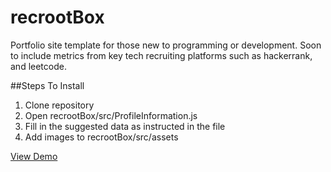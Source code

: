 # recrootBox
Portfolio site template for those new to programming or development. Soon to include metrics from key tech recruiting platforms such as hackerrank, and leetcode.

##Steps To Install
1. Clone repository 
2. Open recrootBox/src/ProfileInformation.js
3. Fill in the suggested data as instructed in the file
4. Add images to recrootBox/src/assets

[View Demo](http://trevorhere.github.io/recrootBox)